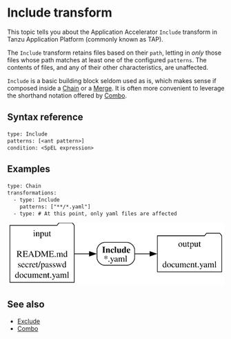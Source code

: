 # Include transform

This topic tells you about the Application Accelerator `Include` transform in Tanzu Application Platform (commonly known as TAP).

The `Include` transform retains files based on their `path`, letting in _only_ those files
whose path matches at least one of the configured `patterns`.
The contents of files, and any of their other characteristics, are unaffected.

`Include` is a basic building block seldom used as is, which
makes sense if composed inside a [Chain](chain.md) or a [Merge](merge.md).
It is often more convenient to leverage the shorthand notation offered
by [Combo](combo.md).

## <a id="syntax-ref"></a>Syntax reference

```
type: Include
patterns: [<ant pattern>]
condition: <SpEL expression>
```

## <a id="examples"></a>Examples

```
type: Chain
transformations:
  - type: Include
    patterns: ["**/*.yaml"]
  - type: # At this point, only yaml files are affected
```

![image](include.svg)


## See also

* [Exclude](exclude.md)
* [Combo](combo.md)   
